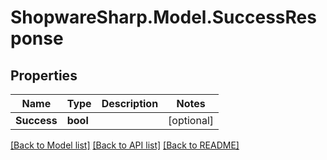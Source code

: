 # ShopwareSharp.Model.SuccessResponse

## Properties

Name | Type | Description | Notes
------------ | ------------- | ------------- | -------------
**Success** | **bool** |  | [optional] 

[[Back to Model list]](../README.md#documentation-for-models) [[Back to API list]](../README.md#documentation-for-api-endpoints) [[Back to README]](../README.md)


